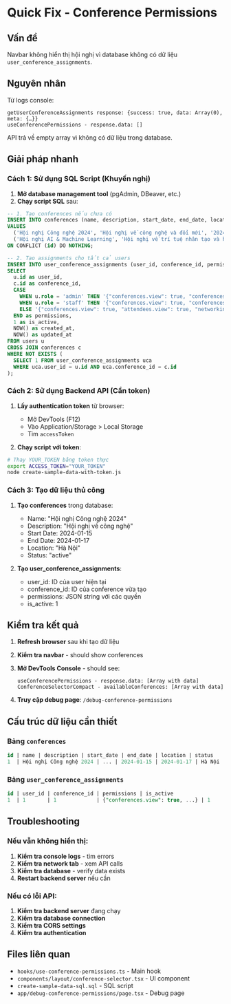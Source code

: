 # Quick Fix - Conference Permissions

## Vấn đề
Navbar không hiển thị hội nghị vì database không có dữ liệu `user_conference_assignments`.

## Nguyên nhân
Từ logs console:
```
getUserConferenceAssignments response: {success: true, data: Array(0), meta: {…}}
useConferencePermissions - response.data: []
```

API trả về empty array vì không có dữ liệu trong database.

## Giải pháp nhanh

### Cách 1: Sử dụng SQL Script (Khuyến nghị)

1. **Mở database management tool** (pgAdmin, DBeaver, etc.)
2. **Chạy script SQL** sau:

```sql
-- 1. Tạo conferences nếu chưa có
INSERT INTO conferences (name, description, start_date, end_date, location, status, created_at, updated_at)
VALUES 
  ('Hội nghị Công nghệ 2024', 'Hội nghị về công nghệ và đổi mới', '2024-01-15', '2024-01-17', 'Hà Nội', 'active', NOW(), NOW()),
  ('Hội nghị AI & Machine Learning', 'Hội nghị về trí tuệ nhân tạo và học máy', '2024-02-20', '2024-02-22', 'TP.HCM', 'active', NOW(), NOW())
ON CONFLICT (id) DO NOTHING;

-- 2. Tạo assignments cho tất cả users
INSERT INTO user_conference_assignments (user_id, conference_id, permissions, is_active, created_at, updated_at)
SELECT 
  u.id as user_id,
  c.id as conference_id,
  CASE 
    WHEN u.role = 'admin' THEN '{"conferences.view": true, "conferences.create": true, "conferences.update": true, "conferences.delete": true, "attendees.view": true, "attendees.manage": true, "checkin.manage": true, "networking.view": true, "venue.view": true, "sessions.view": true, "badges.view": true, "analytics.view": true, "my-events.view": true, "roles.manage": true, "mobile.view": true}'
    WHEN u.role = 'staff' THEN '{"conferences.view": true, "conferences.create": true, "conferences.update": true, "attendees.view": true, "attendees.manage": true, "checkin.manage": true, "networking.view": true, "venue.view": true, "sessions.view": true, "badges.view": true, "analytics.view": true, "my-events.view": true, "mobile.view": true}'
    ELSE '{"conferences.view": true, "attendees.view": true, "networking.view": true, "venue.view": true, "sessions.view": true, "badges.view": true, "my-events.view": true, "mobile.view": true}'
  END as permissions,
  1 as is_active,
  NOW() as created_at,
  NOW() as updated_at
FROM users u
CROSS JOIN conferences c
WHERE NOT EXISTS (
  SELECT 1 FROM user_conference_assignments uca 
  WHERE uca.user_id = u.id AND uca.conference_id = c.id
);
```

### Cách 2: Sử dụng Backend API (Cần token)

1. **Lấy authentication token** từ browser:
   - Mở DevTools (F12)
   - Vào Application/Storage > Local Storage
   - Tìm `accessToken`

2. **Chạy script với token**:
```bash
# Thay YOUR_TOKEN bằng token thực
export ACCESS_TOKEN="YOUR_TOKEN"
node create-sample-data-with-token.js
```

### Cách 3: Tạo dữ liệu thủ công

1. **Tạo conferences** trong database:
   - Name: "Hội nghị Công nghệ 2024"
   - Description: "Hội nghị về công nghệ"
   - Start Date: 2024-01-15
   - End Date: 2024-01-17
   - Location: "Hà Nội"
   - Status: "active"

2. **Tạo user_conference_assignments**:
   - user_id: ID của user hiện tại
   - conference_id: ID của conference vừa tạo
   - permissions: JSON string với các quyền
   - is_active: 1

## Kiểm tra kết quả

1. **Refresh browser** sau khi tạo dữ liệu
2. **Kiểm tra navbar** - should show conferences
3. **Mở DevTools Console** - should see:
   ```
   useConferencePermissions - response.data: [Array with data]
   ConferenceSelectorCompact - availableConferences: [Array with data]
   ```

4. **Truy cập debug page**: `/debug-conference-permissions`

## Cấu trúc dữ liệu cần thiết

### Bảng `conferences`
```sql
id | name | description | start_date | end_date | location | status
1  | Hội nghị Công nghệ 2024 | ... | 2024-01-15 | 2024-01-17 | Hà Nội | active
```

### Bảng `user_conference_assignments`
```sql
id | user_id | conference_id | permissions | is_active
1  | 1       | 1             | {"conferences.view": true, ...} | 1
```

## Troubleshooting

### Nếu vẫn không hiển thị:
1. **Kiểm tra console logs** - tìm errors
2. **Kiểm tra network tab** - xem API calls
3. **Kiểm tra database** - verify data exists
4. **Restart backend server** nếu cần

### Nếu có lỗi API:
1. **Kiểm tra backend server** đang chạy
2. **Kiểm tra database connection**
3. **Kiểm tra CORS settings**
4. **Kiểm tra authentication**

## Files liên quan

- `hooks/use-conference-permissions.ts` - Main hook
- `components/layout/conference-selector.tsx` - UI component
- `create-sample-data-sql.sql` - SQL script
- `app/debug-conference-permissions/page.tsx` - Debug page
